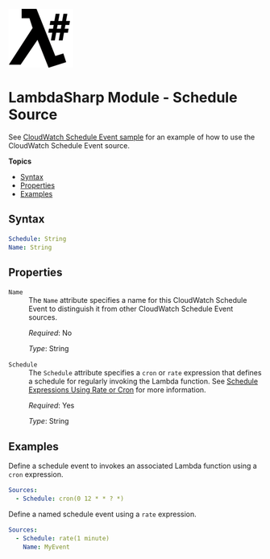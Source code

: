 ![λ#](LambdaSharp_v2_small.png)

# LambdaSharp Module - Schedule Source

See [CloudWatch Schedule Event sample](../Samples/ScheduleSample/) for an example of how to use the CloudWatch Schedule Event source.

__Topics__
* [Syntax](#syntax)
* [Properties](#properties)
* [Examples](#examples)

## Syntax

```yaml
Schedule: String
Name: String
```

## Properties

<dl>

<dt><code>Name</code></dt>
<dd>
The <code>Name</code> attribute specifies a name for this CloudWatch Schedule Event to distinguish it from other CloudWatch Schedule Event sources.

<i>Required</i>: No

<i>Type</i>: String
</dd>

<dt><code>Schedule</code></dt>
<dd>
The <code>Schedule</code> attribute specifies a <code>cron</code> or <code>rate</code> expression that defines a schedule for regularly invoking the Lambda function. See <a href="https://docs.aws.amazon.com/lambda/latest/dg/tutorial-scheduled-events-schedule-expressions.html">Schedule Expressions Using Rate or Cron</a> for more information.

<i>Required</i>: Yes

<i>Type</i>: String
</dd>

</dl>

## Examples

Define a schedule event to invokes an associated Lambda function using a `cron` expression.

```yaml
Sources:
  - Schedule: cron(0 12 * * ? *)
```

Define a named schedule event using a `rate` expression.

```yaml
Sources:
  - Schedule: rate(1 minute)
    Name: MyEvent
```
